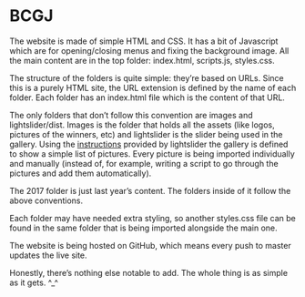 # BCGJ

The website is made of simple HTML and CSS. It has a bit of Javascript which are for opening/closing menus and fixing the background image. All the main content are in the top folder: index.html, scripts.js, styles.css.

The structure of the folders is quite simple: they’re based on URLs. Since this is a purely HTML site, the URL extension is defined by the name of each folder. Each folder has an index.html file which is the content of that URL.

The only folders that don’t follow this convention are images and lightslider/dist. Images is the folder that holds all the assets (like logos, pictures of the winners, etc) and lightslider is the slider being used in the gallery. Using the [instructions](http://sachinchoolur.github.io/lightslider/) provided by lightslider the gallery is defined to show a simple list of pictures. Every picture is being imported individually and manually (instead of, for example, writing a script to go through the pictures and add them automatically).

The 2017 folder is just last year’s content. The folders inside of it follow the above conventions.

Each folder may have needed extra styling, so another styles.css file can be found in the same folder that is being imported alongside the main one.

The website is being hosted on GitHub, which means every push to master updates the live site.

Honestly, there’s nothing else notable to add. The whole thing is as simple as it gets. ^_^

